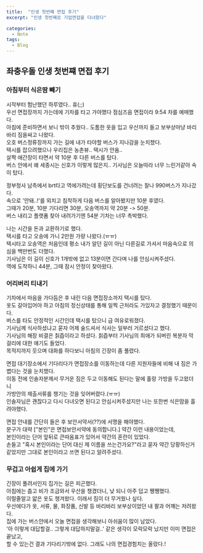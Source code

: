 ```yaml
---
title:  "인생 첫번쨰 면접 후기"
excerpt: "인생 첫번쨰로 기업면접을 다녀왔다"

categories:
  - Note
tags:
  - Blog
---
```

## 좌충우돌 인생 첫번쨰 면접 후기  
### 아침부터 식은땀 빼기  
시작부터 험난했던 하루였다.. 휴(;;)  
우선 면접장까지 가는데에 기차를 타고 가야했다 점심즈음 면접이라 9:54 차를 예매했다.  
아침에 준비하면서 보니 밖이 추웠다.. 도톰한 옷을 입고 우산까지 들고 보부상마냥 바리바리 짐을싸고 나왔다.  
오호 버스정류장까지 가는 길에 내가 타야할 버스가 지나감을 눈치챘다.  
택시를 잡으려했으나 우리집은 농촌뷰.. 택시가 안옴..  
살짝 애간장이 타면서 약 10분 후 다른 버스를 탔다.  
버스 안에서 왜 세종시는 신호가 이렇게 많은지.. 기사님은 오늘따라 너무 느린거같아 속이 탔다.  


정부청사 남측에서 brt타고 역에가려는데 횡단보도를 건너려는 찰나 990버스가 지나갔다.  
속으로 '안돼..!'를 외치고 침착하게 다음 버스를 알아봤지만 10분 후였다.  
그때가 20분, 10분 기다리면 30분, 오송역까지 약 20분 -> 50분.  
버스 내리고 플랫폼 찾아 내려가기엔 54분 기차는 너무 촉박했다.   


나는 시간을 돈과 교환하기로 했다.  
택시를 타고 오송에 가니 2만원 가량 나왔다.(ㅠㅠ)  
택시타고 오송역은 처음인데 평소 내가 알던 길이 아닌 다른길로 가셔서 마음속으로 의심을 백만번도 더했다.  
기사님은 이 길이 신호가 1개밖에 없고 13분이면 간다며 나를 안심시켜주셨다.  
역에 도착하니 44분, 그때 잠시 안정이 찾아왔다.  

### 어리버리 티내기  
기차에서 마음을 가다듬은 후 내린 다음 면접장소까지 택시를 탔다.  
옷도 갈아입어야 하고 아침의 정신상태를 통해 일찍 근처라도 가있자고 결정했기 때문이다.  
버스를 타도 안정적인 시간인데 택시를 탔으니 급 여유로워졌다.  
기사님께 식사하셨냐고 묻자 어제 술드셔서 식사는 일부러 거르셨다고 했다.  
기사님의 해장 비결은 칡즙이라고 하셨다. 칡즙부터 기사님의 최애가 되버린 복분자 막걸리에 대한 얘기도 들었다.  
목적지까지 웃으며 대화를 하다보니 아침의 긴장이 좀 풀렸다.  


면접 대기장소에서 기다리다가 면접장소를 이동하는데 다른 지원자들에 비해 내 짐은 가볍다는 것을 눈치챘다.  
이동 전에 인솔자분께서 무거운 짐은 두고 이동해도 된다는 말에 홀랑 가방을 두고왔더니  
가방안의 제출서류를 챙기는 것을 잊어버렸다.(ㅠㅠ)  
인솔자님은 괜찮다고 다시 다녀오면 된다고 안심시켜주셨지만 나는 또한번 식은땀을 흘려야했다.  


면접 안내를 간단히 들은 후 보안서약서(??)에 서명을 해야했다.  
문구가 대략 ["본인"은 면접보안서약에 동의합니다.] 약간 이런 내용이었는데,  
본인이라는 단어 앞뒤로 큰따옴표가 있어서 약간의 혼란이 있었다.  
손들고 "혹시 본인이라는 단어 대신 제 이름을 쓰는건가요?"라고 묻자 약간 당황하신거같았지만 그대로 본인이라고 쓰면 된다고 알려주셨다.  

### 무겁고 아쉽게 집에 가기  
긴장이 풀려서인지 집가는 길은 피곤했다.  
아침에는 춥고 비가 조금와서 우산을 챙겼더니, 낮 되니 아주 덥고 쨍쨍했다.  
이럴줄알고 얇은 옷도 챙겨왔다. 이래서 짐이 더 무거웠나 싶다.  
우산에다가 옷, 서류, 물, 화장품, 신발 등 바리바리 보부상이었던 내 팔과 어꺠는 저려왔다.  
집에 가는 버스안에서 오늘 면접을 생각해보니 아쉬움이 많이 남았다.  
'아 이렇게 대답할걸.. 그렇게 대답하지말걸..' 같은 생각이 모락모락 났지만 이미 면접은 끝났고,  
할 수 있는건 결과 기다리기밖에 없다.  그래도 나의 면접경험치는 올랐다.!  





